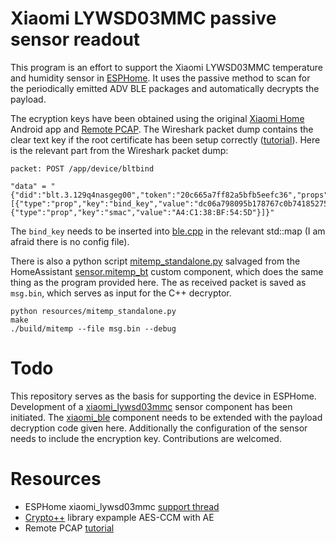 # Xiaomi LYWSD03MMC passive sensor readout
This program is an effort to support the Xiaomi LYWSD03MMC temperature and humidity sensor in [ESPHome](https://esphome.io/). It uses the passive method to scan for the periodically emitted ADV BLE packages and automatically decrypts the payload.

The ecryption keys have been obtained using the original [Xiaomi Home](https://play.google.com/store/apps/details?id=com.xiaomi.smarthome&hl=en) Android app and [Remote PCAP](https://play.google.com/store/apps/details?id=com.egorovandreyrm.pcapremote&hl=en). The Wireshark packet dump contains the clear text key if the root certificate has been setup correctly ([tutorial](https://egorovandreyrm.com/pcap-remote-tutorial/)). Here is the relevant part from the Wireshark packet dump:

```
packet: POST /app/device/bltbind

"data" = "{"did":"blt.3.129q4nasgeg00","token":"20c665a7ff82a5bfb5eefc36","props":[{"type":"prop","key":"bind_key","value":"dc06a798095b178767c0b74185275352"},{"type":"prop","key":"smac","value":"A4:C1:38:BF:54:5D"}]}"
```

The ``bind_key`` needs to be inserted into [ble.cpp](https://github.com/ahpohl/xiaomi_lywsd03mmc/blob/master/src/ble.cpp) in the relevant std::map (I am afraid there is no config file).

There is also a python script [mitemp_standalone.py](https://github.com/ahpohl/xiaomi_lywsd03mmc/blob/master/resources/mitemp_standalone.py) salvaged from the HomeAssistant [sensor.mitemp_bt](https://github.com/custom-components/sensor.mitemp_bt) custom component, which does the same thing as the program provided here. The as received packet is saved as ``msg.bin``, which serves as input for the C++ decryptor.

```
python resources/mitemp_standalone.py
make
./build/mitemp --file msg.bin --debug
```

# Todo
This repository serves as the basis for supporting the device in ESPHome. Development of a [xiaomi_lywsd03mmc](https://github.com/ahpohl/esphome) sensor component has been initiated. The [xiaomi_ble](https://github.com/ahpohl/esphome/tree/dev/esphome/components/xiaomi_ble) component needs to be extended with the payload decryption code given here. Additionally the configuration of the sensor needs to include the encryption key. Contributions are welcomed.

# Resources
 - ESPHome xiaomi_lywsd03mmc [support thread](https://github.com/esphome/feature-requests/issues/552)
 - [Crypto++](https://www.cryptopp.com/) library expample AES-CCM with AE
 - Remote PCAP [tutorial](https://egorovandreyrm.com/pcap-remote-tutorial/)
